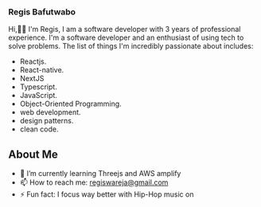 ### Regis Bafutwabo

Hi,👋🏾 I'm Regis, I am a software developer with 3 years of professional experience. I'm a software developer and an enthusiast of using tech to solve problems. The list of things I'm incredibly passionate about includes:
- Reactjs.
- React-native.
- NextJS
- Typescript.
- JavaScript.
- Object-Oriented Programming.
- web development.
- design patterns.
- clean code. 

## About Me

- 🌱 I’m currently learning Threejs and AWS amplify 
- 📫 How to reach me: regiswareja@gmail.com
- ⚡ Fun fact: I focus way better with Hip-Hop music on

<!--
**regisBafutwabo/regisbafutwabo** is a ✨ _special_ ✨ repository because its `README.md` (this file) appears on your GitHub profile.

Here are some ideas to get you started:

- 🔭 I’m currently working on ...
- 🌱 I’m currently learning ...
- 👯 I’m looking to collaborate on ...
- 🤔 I’m looking for help with ...
- 💬 Ask me about ...
- 📫 How to reach me: ...
- 😄 Pronouns: ...
- ⚡ Fun fact: ...
-->
